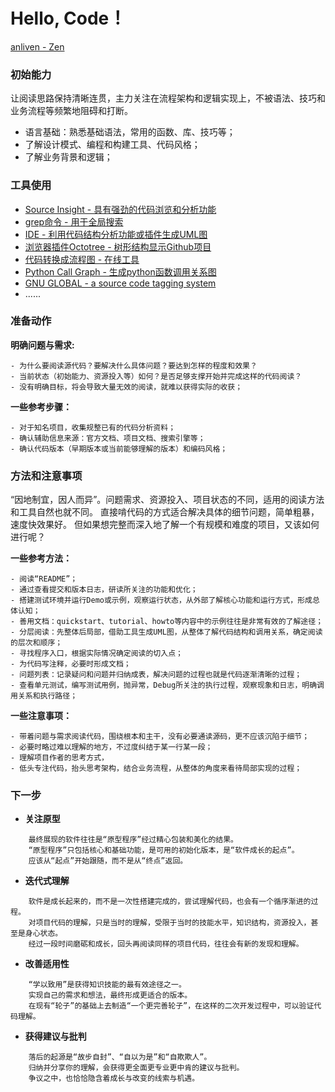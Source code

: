 # Hello, Code！
[anliven - Zen](https://github.com/anliven/Zen)


### 初始能力
让阅读思路保持清晰连贯，主力关注在流程架构和逻辑实现上，不被语法、技巧和业务流程等频繁地阻碍和打断。
- 语言基础：熟悉基础语法，常用的函数、库、技巧等；
- 了解设计模式、编程和构建工具、代码风格；
- 了解业务背景和逻辑；



### 工具使用
- [Source Insight - 具有强劲的代码浏览和分析功能](http://www.cnblogs.com/anliven/p/7545972.html)
- [grep命令 - 用于全局搜索](http://www.cnblogs.com/anliven/articles/6018442.html)
- [IDE - 利用代码结构分析功能或插件生成UML图](http://www.cnblogs.com/anliven/p/7465430.html)
- [浏览器插件Octotree - 树形结构显示Github项目](https://github.com/buunguyen/octotree/)
- [代码转换成流程图 - 在线工具](https://code2flow.com/)
- [Python Call Graph - 生成python函数调用关系图](http://pycallgraph.slowchop.com/)
- [GNU GLOBAL - a source code tagging system](https://www.gnu.org/software/global/)
- ......



### 准备动作
**明确问题与需求:**
```
- 为什么要阅读源代码？要解决什么具体问题？要达到怎样的程度和效果？
- 当前状态（初始能力、资源投入等）如何？是否足够支撑开始并完成这样的代码阅读？
- 没有明确目标，将会导致大量无效的阅读，就难以获得实际的收获；
```
**一些参考步骤：**
```
- 对于知名项目，收集规整已有的代码分析资料；
- 确认辅助信息来源：官方文档、项目文档、搜索引擎等；
- 确认代码版本（早期版本或当前能够理解的版本）和编码风格；
```


### 方法和注意事项
“因地制宜，因人而异”。问题需求、资源投入、项目状态的不同，适用的阅读方法和工具自然也就不同。
直接啃代码的方式适合解决具体的细节问题，简单粗暴，速度快效果好。
但如果想完整而深入地了解一个有规模和难度的项目，又该如何进行呢？

**一些参考方法：**
```
- 阅读“README”；
- 通过查看提交和版本日志，研读所关注的功能和优化；
- 搭建测试环境并运行Demo或示例，观察运行状态，从外部了解核心功能和运行方式，形成总体认知；
- 善用文档：quickstart、tutorial、howto等内容中的示例往往是非常有效的了解途径；
- 分层阅读：先整体后局部，借助工具生成UML图，从整体了解代码结构和调用关系，确定阅读的层次和顺序；
- 寻找程序入口，根据实际情况确定阅读的切入点；
- 为代码写注释，必要时形成文档；
- 问题列表：记录疑问和问题并归纳成表，解决问题的过程也就是代码逐渐清晰的过程；
- 查看单元测试，编写测试用例，抛异常，Debug所关注的执行过程，观察现象和日志，明确调用关系和执行路径；
```
**一些注意事项：**
```
- 带着问题与需求阅读代码，围绕根本和主干，没有必要通读源码，更不应该沉陷于细节；
- 必要时略过难以理解的地方，不过度纠结于某一行某一段；
- 理解项目作者的思考方式，
- 低头专注代码，抬头思考架构，结合业务流程，从整体的角度来看待局部实现的过程；
```



### 下一步
- **关注原型**
```
    最终展现的软件往往是“原型程序”经过精心包装和美化的结果。
    “原型程序”只包括核心和基础功能，是可用的初始化版本，是“软件成长的起点”。
    应该从“起点”开始跟随，而不是从“终点”返回。
```
- **迭代式理解**
```
    软件是成长起来的，而不是一次性搭建完成的，尝试理解代码，也会有一个循序渐进的过程。
    对项目代码的理解，只是当时的理解，受限于当时的技能水平，知识结构，资源投入，甚至是身心状态。
    经过一段时间磨砺和成长，回头再阅读同样的项目代码，往往会有新的发现和理解。
```
- **改善适用性**
```
    “学以致用”是获得知识技能的最有效途径之一。
    实现自己的需求和想法，最终形成更适合的版本。
    在现有“轮子”的基础上去制造“一个更完善轮子”，在这样的二次开发过程中，可以验证代码理解。
```
- **获得建议与批判**
```
    落后的起源是“故步自封”、“自以为是”和“自欺欺人”。
    归纳并分享你的理解，会获得更全面更专业更中肯的建议与批判。
    争议之中，也恰恰隐含着成长与改变的线索与机遇。
```